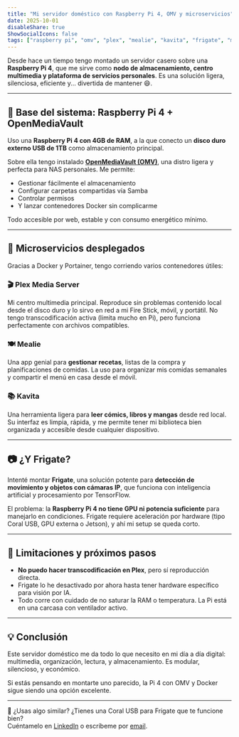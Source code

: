 ```yaml
---
title: "Mi servidor doméstico con Raspberry Pi 4, OMV y microservicios"
date: 2025-10-01
disableShare: true
ShowSocialIcons: false
tags: ["raspberry pi", "omv", "plex", "mealie", "kavita", "frigate", "microservicios"]
---
```


Desde hace un tiempo tengo montado un servidor casero sobre una **Raspberry Pi 4**, que me sirve como **nodo de almacenamiento, centro multimedia y plataforma de servicios personales**. Es una solución ligera, silenciosa, eficiente y... divertida de mantener 😄.

---

## 🧱 Base del sistema: Raspberry Pi 4 + OpenMediaVault

Uso una **Raspberry Pi 4 con 4GB de RAM**, a la que conecto un **disco duro externo USB de 1TB** como almacenamiento principal.

Sobre ella tengo instalado **[OpenMediaVault (OMV)](https://www.openmediavault.org/)**, una distro ligera y perfecta para NAS personales. Me permite:

- Gestionar fácilmente el almacenamiento
- Configurar carpetas compartidas vía Samba
- Controlar permisos
- Y lanzar contenedores Docker sin complicarme

Todo accesible por web, estable y con consumo energético mínimo.

---

## 🧩 Microservicios desplegados

Gracias a Docker y Portainer, tengo corriendo varios contenedores útiles:

### 🎬 Plex Media Server

Mi centro multimedia principal. Reproduce sin problemas contenido local desde el disco duro y lo sirvo en red a mi Fire Stick, móvil, y portátil. No tengo transcodificación activa (limita mucho en Pi), pero funciona perfectamente con archivos compatibles.

### 🍽️ Mealie

Una app genial para **gestionar recetas**, listas de la compra y planificaciones de comidas. La uso para organizar mis comidas semanales y compartir el menú en casa desde el móvil.

### 📚 Kavita

Una herramienta ligera para **leer cómics, libros y mangas** desde red local. Su interfaz es limpia, rápida, y me permite tener mi biblioteca bien organizada y accesible desde cualquier dispositivo.

---

## 📷 ¿Y Frigate?

Intenté montar **Frigate**, una solución potente para **detección de movimiento y objetos con cámaras IP**, que funciona con inteligencia artificial y procesamiento por TensorFlow.

El problema: la **Raspberry Pi 4 no tiene GPU ni potencia suficiente** para manejarlo en condiciones. Frigate requiere aceleración por hardware (tipo Coral USB, GPU externa o Jetson), y ahí mi setup se queda corto.

---

## 🚧 Limitaciones y próximos pasos

- **No puedo hacer transcodificación en Plex**, pero sí reproducción directa.
- Frigate lo he desactivado por ahora hasta tener hardware específico para visión por IA.
- Todo corre con cuidado de no saturar la RAM o temperatura. La Pi está en una carcasa con ventilador activo.

---

## 💡 Conclusión

Este servidor doméstico me da todo lo que necesito en mi día a día digital: multimedia, organización, lectura, y almacenamiento. Es modular, silencioso, y económico.

Si estás pensando en montarte uno parecido, la Pi 4 con OMV y Docker sigue siendo una opción excelente.

---

📩 ¿Usas algo similar? ¿Tienes una Coral USB para Frigate que te funcione bien?  
Cuéntamelo en [LinkedIn](https://www.linkedin.com/in/alejandro-dch/) o escríbeme por [email](mailto:alexdiaz17490@gmail.com).
